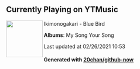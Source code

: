 ## Currently Playing on YTMusic

[<img align="left" width="100" src="https://lh3.googleusercontent.com/0nyxHM7bCxPJWxUIjuWc6-AhN177uuNqw14348UkOOMTrZ61JJmDzQ6H2S0sC6WNfUt7yC6OmXSJ9i6rEw">](https://music.youtube.com/watch?v=Dz3CNto8RSo)

Ikimonogakari - Blue Bird

**Albums**: My Song Your Song

Last updated at 02/26/2021 10:53

#### Generated with [20chan/github-now](https://github.com/20chan/github-now)


<!--
**20chan/20chan** is a ✨ _special_ ✨ repository because its `README.md` (this file) appears on your GitHub profile.

Here are some ideas to get you started:

- 🔭 I’m currently working on ...
- 🌱 I’m currently learning ...
- 👯 I’m looking to collaborate on ...
- 🤔 I’m looking for help with ...
- 💬 Ask me about ...
- 📫 How to reach me: ...
- 😄 Pronouns: ...
- ⚡ Fun fact: ...
-->

